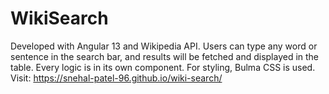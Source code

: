 # WikiSearch

Developed with Angular 13 and Wikipedia API.
Users can type any word or sentence in the search bar, and results will be fetched and displayed in the table.
Every logic is in its own component. For styling, Bulma CSS is used.
Visit: https://snehal-patel-96.github.io/wiki-search/
